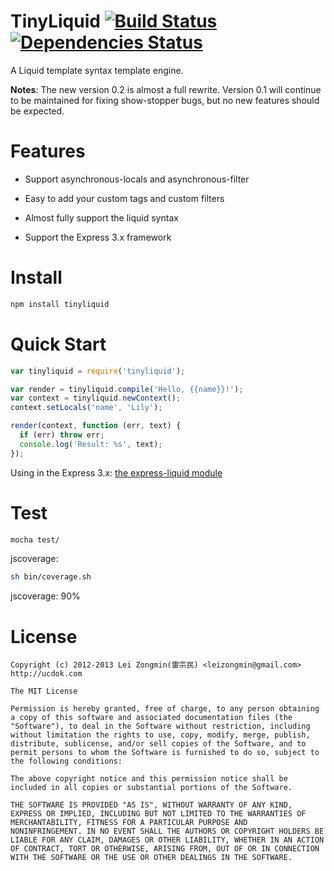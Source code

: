 TinyLiquid [![Build Status](https://secure.travis-ci.org/leizongmin/tinyliquid.png?branch=master)](http://travis-ci.org/leizongmin/tinyliquid) [![Dependencies Status](https://david-dm.org/leizongmin/tinyliquid.png)](http://david-dm.org/leizongmin/tinyliquid)
==============

A Liquid template syntax template engine. 

__Notes__: The new version 0.2 is almost a full rewrite. Version 0.1 will continue to be maintained for fixing show-stopper bugs, but no new features should be expected.


Features
========

* Support asynchronous-locals and asynchronous-filter

* Easy to add your custom tags and custom filters

* Almost fully support the liquid syntax

* Support the Express 3.x framework


Install
=======

```bash
npm install tinyliquid
```


Quick Start
===========

```javascript
var tinyliquid = require('tinyliquid');

var render = tinyliquid.compile('Hello, {{name}}!');
var context = tinyliquid.newContext();
context.setLocals('name', 'Lily');

render(context, function (err, text) {
  if (err) throw err;
  console.log('Result: %s', text);
});
```

Using in the Express 3.x: [the express-liquid module](https://github.com/leizongmin/express-liquid)


Test
====

```bash
mocha test/
```

jscoverage:

```bash
sh bin/coverage.sh
```

jscoverage: 90%


License
=======

```
Copyright (c) 2012-2013 Lei Zongmin(雷宗民) <leizongmin@gmail.com>
http://ucdok.com

The MIT License

Permission is hereby granted, free of charge, to any person obtaining
a copy of this software and associated documentation files (the
"Software"), to deal in the Software without restriction, including
without limitation the rights to use, copy, modify, merge, publish,
distribute, sublicense, and/or sell copies of the Software, and to
permit persons to whom the Software is furnished to do so, subject to
the following conditions:

The above copyright notice and this permission notice shall be
included in all copies or substantial portions of the Software.

THE SOFTWARE IS PROVIDED "AS IS", WITHOUT WARRANTY OF ANY KIND,
EXPRESS OR IMPLIED, INCLUDING BUT NOT LIMITED TO THE WARRANTIES OF
MERCHANTABILITY, FITNESS FOR A PARTICULAR PURPOSE AND
NONINFRINGEMENT. IN NO EVENT SHALL THE AUTHORS OR COPYRIGHT HOLDERS BE
LIABLE FOR ANY CLAIM, DAMAGES OR OTHER LIABILITY, WHETHER IN AN ACTION
OF CONTRACT, TORT OR OTHERWISE, ARISING FROM, OUT OF OR IN CONNECTION
WITH THE SOFTWARE OR THE USE OR OTHER DEALINGS IN THE SOFTWARE.
```
